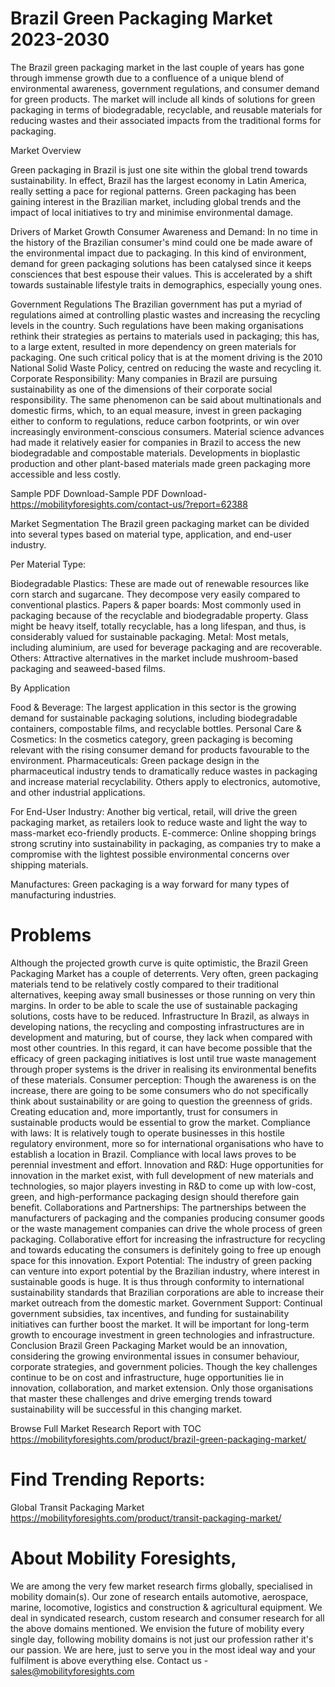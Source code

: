 # Brazil Green Packaging Market 2023-2030
The Brazil green packaging market in the last couple of years has gone through immense growth due to a confluence of a unique blend of environmental awareness, government regulations, and consumer demand for green products. The market will include all kinds of solutions for green packaging in terms of biodegradable, recyclable, and reusable materials for reducing wastes and their associated impacts from the traditional forms for packaging.

Market Overview

Green packaging in Brazil is just one site within the global trend towards sustainability. In effect, Brazil has the largest economy in Latin America, really setting a pace for regional patterns. Green packaging has been gaining interest in the Brazilian market, including global trends and the impact of local initiatives to try and minimise environmental damage.

Drivers of Market Growth
Consumer Awareness and Demand: In no time in the history of the Brazilian consumer's mind could one be made aware of the environmental impact due to packaging. In this kind of environment, demand for green packaging solutions has been catalysed since it keeps consciences that best espouse their values. This is accelerated by a shift towards sustainable lifestyle traits in demographics, especially young ones.

Government Regulations
The Brazilian government has put a myriad of regulations aimed at controlling plastic wastes and increasing the recycling levels in the country. Such regulations have been making organisations rethink their strategies as pertains to materials used in packaging; this has, to a large extent, resulted in more dependency on green materials for packaging. One such critical policy that is at the moment driving is the 2010 National Solid Waste Policy, centred on reducing the waste and recycling it.
Corporate Responsibility: Many companies in Brazil are pursuing sustainability as one of the dimensions of their corporate social responsibility. The same phenomenon can be said about multinationals and domestic firms, which, to an equal measure, invest in green packaging either to conform to regulations, reduce carbon footprints, or win over increasingly environment-conscious consumers.
Material science advances had made it relatively easier for companies in Brazil to access the new biodegradable and compostable materials. Developments in bioplastic production and other plant-based materials made green packaging more accessible and less costly.

Sample PDF Download-Sample PDF Download- https://mobilityforesights.com/contact-us/?report=62388


Market Segmentation
The Brazil green packaging market can be divided into several types based on material type, application, and end-user industry.

Per Material Type:

Biodegradable Plastics: These are made out of renewable resources like corn starch and sugarcane. They decompose very easily compared to conventional plastics.
Papers & paper boards: Most commonly used in packaging because of the recyclable and biodegradable property.
Glass might be heavy itself, totally recyclable, has a long lifespan, and thus, is considerably valued for sustainable packaging.
Metal: Most metals, including aluminium, are used for beverage packaging and are recoverable.
Others: Attractive alternatives in the market include mushroom-based packaging and seaweed-based films.

By Application

Food & Beverage: The largest application in this sector is the growing demand for sustainable packaging solutions, including biodegradable containers, compostable films, and recyclable bottles.
Personal Care & Cosmetics: In the cosmetics category, green packaging is becoming relevant with the rising consumer demand for products favourable to the environment.
Pharmaceuticals: Green package design in the pharmaceutical industry tends to dramatically reduce wastes in packaging and increase material recyclability. Others apply to electronics, automotive, and other industrial applications.

For End-User Industry:
Another big vertical, retail, will drive the green packaging market, as retailers look to reduce waste and light the way to mass-market eco-friendly products. E-commerce: Online shopping brings strong scrutiny into sustainability in packaging, as companies try to make a compromise with the lightest possible environmental concerns over shipping materials.

Manufactures: Green packaging is a way forward for many types of manufacturing industries.

# Problems
Although the projected growth curve is quite optimistic, the Brazil Green Packaging Market has a couple of deterrents.
Very often, green packaging materials tend to be relatively costly compared to their traditional alternatives, keeping away small businesses or those running on very thin margins. In order to be able to scale the use of sustainable packaging solutions, costs have to be reduced. Infrastructure In Brazil, as always in developing nations, the recycling and composting infrastructures are in development and maturing, but of course, they lack when compared with most other countries. In this regard, it can have become possible that the efficacy of green packaging initiatives is lost until true waste management through proper systems is the driver in realising its environmental benefits of these materials. Consumer perception: Though the awareness is on the increase, there are going to be some consumers who do not specifically think about sustainability or are going to question the greenness of grids. Creating education and, more importantly, trust for consumers in sustainable products would be essential to grow the market. Compliance with laws: It is relatively tough to operate businesses in this hostile regulatory environment, more so for international organisations who have to establish a location in Brazil. Compliance with local laws proves to be perennial investment and effort. Innovation and R&D: Huge opportunities for innovation in the market exist, with full development of new materials and technologies, so major players investing in R&D to come up with low-cost, green, and high-performance packaging design should therefore gain benefit. Collaborations and Partnerships: The partnerships between the manufacturers of packaging and the companies producing consumer goods or the waste management companies can drive the whole process of green packaging. Collaborative effort for increasing the infrastructure for recycling and towards educating the consumers is definitely going to free up enough space for this innovation. Export Potential: The industry of green packing can venture into export potential by the Brazilian industry, where interest in sustainable goods is huge. It is thus through conformity to international sustainability standards that Brazilian corporations are able to increase their market outreach from the domestic market. Government Support: Continual government subsidies, tax incentives, and funding for sustainability initiatives can further boost the market. It will be important for long-term growth to encourage investment in green technologies and infrastructure. Conclusion Brazil Green Packaging Market would be an innovation, considering the growing environmental issues in consumer behaviour, corporate strategies, and government policies. Though the key challenges continue to be on cost and infrastructure, huge opportunities lie in innovation, collaboration, and market extension. Only those organisations that master these challenges and drive emerging trends toward sustainability will be successful in this changing market.



Browse Full Market Research Report with TOC
https://mobilityforesights.com/product/brazil-green-packaging-market/


# Find Trending Reports:
Global Transit Packaging Market https://mobilityforesights.com/product/transit-packaging-market/






# About Mobility Foresights,
We are among the very few market research firms globally, specialised in mobility domain(s). Our zone of research entails automotive, aerospace, marine, locomotive, logistics and construction & agricultural equipment. We deal in syndicated research, custom research and consumer research for all the above domains mentioned.
We envision the future of mobility every single day, following mobility domains is not just our profession rather it's our passion. We are here, just to serve you in the most ideal way and your fulfilment is above everything else. Contact us -  sales@mobilityforesights.com 





